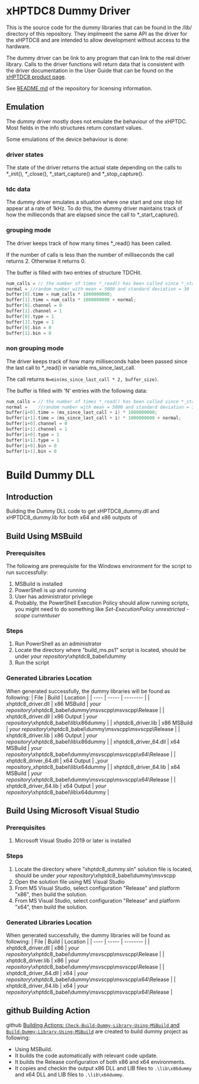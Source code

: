 # xHPTDC8 Dummy Driver
This is the source code for the dummy libraries that can be found in the /lib/ directory of this repository.
They implmeent the same API as the driver for the xHPTDC8 and are intended to allow development without access to the hardware.

The dummy driver can be link to any program that can link to the real driver library. Calls to the driver functions will return data that is consistent with the driver documentation in the User Guide that can be found on the [xHPTDC8 product page](https://www.cronologic.de/products/tdcs/xhptdc8-pcie).

See [README.md](../README.md) of the repository for licensing information.

## Emulation
The dummy driver mostly does not emulate the behaviour of the xHPTDC. Most fields in the info structures return constant values.

Some emulations of the device behaviour is done:

### driver states
The state of the driver returns the actual state depending on the calls to *_init(), *_close(), *_start_capture() and *_stop_capture().

### tdc data
The dummy driver emulates a situation where one start and one stop hit appear at a rate of 1kHz. To do this, the dummy driver maintains track of how the millieconds that are elapsed since the call to *_start_capture().

### grouping mode
The driver keeps track of how many times *_read() has been called. 

If the number of calls is less than the number of milliseconds the call returns 2. Otherwise it returns 0.

The buffer is filled with two entries of structure TDCHit. 
```C++
num_calls = // the number of times *_read() has been called since *_start_capture()
normal = //random number with mean = 5000 and standard deviation = 30
buffer[0].time = num_calls * 1000000000;
buffer[1].time = num_calls * 1000000000 + normal;
buffer[0].channel = 0
buffer[1].channel = 1
buffer[0].type = 1
buffer[1].type = 1
buffer[0].bin = 0
buffer[1].bin = 0
```

### non grouping mode
The driver keeps track of how many milliseconds habe been passed since the last call to *_read() in variable ms_since_last_call.

The call returns `N=min(ms_since_last_call * 2, buffer_size)`.

The buffer is filled with 'N' entries with the following data:
```C++
num_calls = // the number of times *_read() has been called since *_start_capture()
normal =    //random number with mean = 5000 and standard deviation = 30
buffer[i+0].time = (ms_since_last_call + i) * 1000000000;
buffer[i+1].time = (ms_since_last_call + i) * 1000000000 + normal;
buffer[i+0].channel = 0
buffer[i+1].channel = 1
buffer[i+0].type = 1
buffer[i+1].type = 1
buffer[i+0].bin = 0
buffer[i+1].bin = 0
```

# Build Dummy DLL

## Introduction
Building the Dummy DLL code to get xHPTDC8_dummy.dll and xHPTDC8_dummy.lib for both x64 and x86 outputs of 

## Build Using MSBuild 

### Prerequisites
The following are prerequisite for the Windows environment for the script to run successfully:
1. MSBuild is installed 
2. PowerShell is up and running 
3. User has administrator privilege 
4. Probably, the PowerShell Execution Policy should allow running scripts, you might need to do something like _Set-ExecutionPolicy unrestricted -scope currentuser_  

### Steps 
1. Run PowerShell as an administrator 
2. Locate the directory where "build_ms.ps1" script is located, should be under _your repository_\xhptdc8_babel\dummy
3. Run the script

### Generated Libraries Location
When generated successfully, the dummy libraries will be found as following:
| File | Build | Location |
| ---- | ----- | -------- |
| xhptdc8_driver.dll | x86 MSBuild | _your repository_\xhptdc8_babel\dummy\msvscpp\msvscpp\Release |
| xhptdc8_driver.dll | x86 Output  | _your repository_\xhptdc8_babel\lib\x86dummy |
| xhptdc8_driver.lib | x86 MSBuild | _your repository_\xhptdc8_babel\dummy\msvscpp\msvscpp\Release |
| xhptdc8_driver.lib | x86 Output  | _your repository_\xhptdc8_babel\lib\x86dummy |
| xhptdc8_driver_64.dll | x64 MSBuild | _your repository_\xhptdc8_babel\dummy\msvscpp\msvscpp\x64\Release |
| xhptdc8_driver_64.dll | x64 Output  | _your repository_xhptdc8_babel\lib\x64dummy |
| xhptdc8_driver_64.lib | x64 MSBuild | _your repository_\xhptdc8_babel\dummy\msvscpp\msvscpp\x64\Release |
| xhptdc8_driver_64.lib | x64 Output  | _your repository_\xhptdc8_babel\lib\x64dummy |

## Build Using Microsoft Visual Studio

### Prerequisites
1. Microsoft Visual Studio 2019 or later is installed

### Steps 
1. Locate the directory where "xhptdc8_dummy.sln" solution file is located, should be under _your repository_\xhptdc8_babel\dummy\msvscpp
2. Open the solution file using MS Visual Studio
3. From MS Visual Studio, select configuration "Release" and platform "x86", then build the solution. 
4. From MS Visual Studio, select configuration "Release" and platform "x64", then build the solution. 

### Generated Libraries Location
When generated successfully, the dummy libraries will be found as following:
| File | Build | Location |
| ---- | ----- | -------- |
| xhptdc8_driver.dll | x86 | _your repository_\xhptdc8_babel\dummy\msvscpp\msvscpp\Release |
| xhptdc8_driver.lib | x86 | _your repository_\xhptdc8_babel\dummy\msvscpp\msvscpp\Release |
| xhptdc8_driver_64.dll | x64 | _your repository_\xhptdc8_babel\dummy\msvscpp\msvscpp\x64\Release |
| xhptdc8_driver_64.lib | x64 | _your repository_\xhptdc8_babel\dummy\msvscpp\msvscpp\x64\Release |

## github Building Action
github [Building Actions: `Check-Build-Dummy-Library-Using-MSBuild` and `Build-Dummy-Library-Using-MSBuild`](https://github.com/cronologic-de/xhptdc8_babel/actions/workflows/build_all.yml) are created to build dummy project as following:
- Using MSBuild.
- It builds the code automatically with relevant code update.
- It builds the Release configuration of both x86 and x64 environments.
- It copies and checkin the output x86 DLL and LIB files to `.\lib\x86dummy` and x64 DLL and LIB files to `.\lib\x64dummy`.
